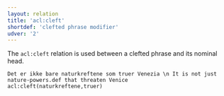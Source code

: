 ```yaml
---
layout: relation
title: 'acl:cleft'
shortdef: 'clefted phrase modifier'
udver: '2'
---
```


The `acl:cleft` relation is used between a clefted phrase and its nominal head.

~~~ sdparse
Det er ikke bare naturkreftene som truer Venezia \n It is not just nature-powers.def that threaten Venice
acl:cleft(naturkreftene,truer)
~~~
<!-- Interlanguage links updated Po 11. listopadu 2024, 20:10:13 CET -->
